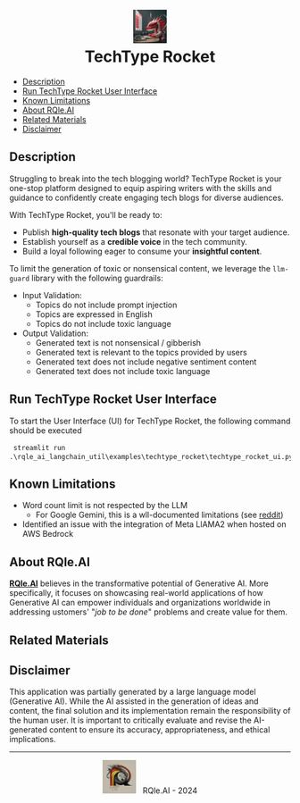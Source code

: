 <div align="center">
  <h1>
    <br/>
    <img src="../../../img/techtype_rocket_logo.jpg" alt="techtype_rocket_logo" width="60"/>
    <br/>
    TechType Rocket
  </h1>
</div>

- [Description](#description)
- [Run TechType Rocket User Interface](#techtype-rocket-ui)
- [Known Limitations](#known-limitations)
- [About RQle.AI](#about-rqle-ai)
- [Related Materials](#related-material)
- [Disclaimer](#disclaimer)

## Description <a name="description"></a>
Struggling to break into the tech blogging world? TechType Rocket is your one-stop platform designed to equip aspiring writers with the skills and guidance to confidently create engaging tech blogs for diverse audiences.

With TechType Rocket, you'll be ready to:
* Publish **high-quality tech blogs** that resonate with your target audience.
* Establish yourself as a **credible voice** in the tech community.
* Build a loyal following eager to consume your **insightful content**.

To limit the generation of toxic or nonsensical content, we leverage the `llm-guard` library with the following guardrails:
* Input Validation:
  * Topics do not include prompt injection
  * Topics are expressed in English
  * Topics do not include toxic language
* Output Validation:
  * Generated text is not nonsensical / gibberish
  * Generated text is relevant to the topics provided by users
  * Generated text does not include negative sentiment content
  * Generated text does not include toxic language

## Run TechType Rocket User Interface <a name="techtype-rocket-ui"></a>
To start the User Interface (UI) for TechType Rocket, the following command should be executed
```
 streamlit run .\rqle_ai_langchain_util\examples\techtype_rocket\techtype_rocket_ui.py
```

## Known Limitations <a name="known-limitations"></a>
* Word count limit is not respected by the LLM
  * For Google Gemini, this is a wll-documented limitations (see [reddit](https://www.reddit.com/r/Bard/comments/1ao3oyi/gemini_is_absolutely_horrible_when_you_tell_it_to/))
* Identified an issue with the integration of Meta LlAMA2 when hosted on AWS Bedrock

## About RQle.AI <a name="about-rqle-ai"></a>
[**RQle.AI**](https://www.linkedin.com/company/102641077) believes in the transformative potential of Generative AI. More specifically, it focuses on 
showcasing real-world applications of how Generative AI can empower individuals and organizations worldwide in addressing 
ustomers' "*job to be done*" problems and create value for them.

## Related Materials <a name="related-material"></a>

## Disclaimer <a name="disclaimer"></a>
This application was partially generated by a large language model (Generative AI). While the AI assisted in the 
generation of ideas and content, the final solution and its implementation remain the responsibility of the human user. 
It is important to critically evaluate and revise the AI-generated content to ensure its accuracy, appropriateness, 
and ethical implications.

<div style="text-align: center;">
  <hr/>
  <img src="../../../img/rqle_ai_logo.jpg" alt="RQle.AI" width="60"/>
  &nbsp; RQle.AI - 2024
</div>